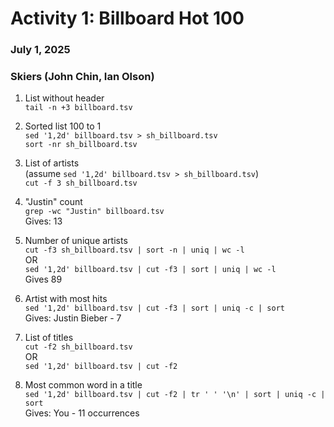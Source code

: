 # Activity 1: Billboard Hot 100

### July 1, 2025

### Skiers (John Chin, Ian Olson)

1. List without header  
   `tail -n +3 billboard.tsv `
2. Sorted list 100 to 1  
   `sed '1,2d' billboard.tsv > sh_billboard.tsv`  
   `sort -nr sh_billboard.tsv`

3. List of artists  
   (assume `sed '1,2d' billboard.tsv > sh_billboard.tsv`)  
   `cut -f 3 sh_billboard.tsv `

4. "Justin" count  
   `grep -wc "Justin" billboard.tsv`  
   Gives: 13

5. Number of unique artists  
   `cut -f3 sh_billboard.tsv | sort -n | uniq | wc -l`  
   OR  
   `sed '1,2d' billboard.tsv | cut -f3 | sort | uniq | wc -l`  
   Gives 89

6. Artist with most hits  
   `sed '1,2d' billboard.tsv | cut -f3 | sort | uniq -c | sort`  
   Gives: Justin Bieber - 7

7. List of titles  
   `cut -f2 sh_billboard.tsv`  
   OR  
   `sed '1,2d' billboard.tsv | cut -f2`

8. Most common word in a title  
   `sed '1,2d' billboard.tsv | cut -f2 | tr ' ' '\n' | sort | uniq -c | sort`  
   Gives: You - 11 occurrences
